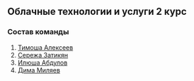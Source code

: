 ## Облачные технологии и услуги 2 курс

### Состав команды
1. [Тимоша Алексеев](https://github.com/NorthPole0499)
2. [Сережа Затикян](https://github.com/SergeyZatikian)
3. [Илюша Абдулов](https://github.com/estle)
4. [Дима Миляев](https://github.com/dimilka)
